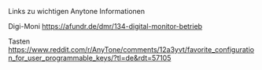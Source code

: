 Links zu wichtigen Anytone Informationen

Digi-Moni
https://afundr.de/dmr/134-digital-monitor-betrieb

Tasten
https://www.reddit.com/r/AnyTone/comments/12a3yvt/favorite_configuration_for_user_programmable_keys/?tl=de&rdt=57105
